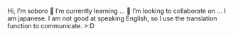  Hi, I’m soboro
 🌱 I’m currently learning ...
 💞️ I’m looking to collaborate on ...
 I am japanese. I am not good at speaking English, so I use the translation function to communicate. >:D
<!---
soborosonicfun/soborosonicfun is a ✨ special ✨ repository because its `README.md` (this file) appears on your GitHub profile.
You can click the Preview link to take a look at your changes.
--->
